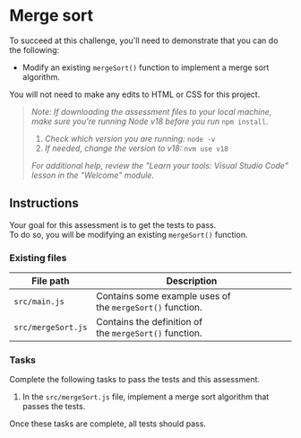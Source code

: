# Merge sort

To succeed at this challenge, you'll need to demonstrate that you can do the following:

- Modify an existing `mergeSort()` function to implement a merge sort algorithm.

You will not need to make any edits to HTML or CSS for this project.

> *Note: If downloading the assessment files to your local machine, make sure you're running Node v18 before you run* `npm install`.
>
> 1.  *Check which version you are running:* `node -v`
> 2.  *If needed, change the version to v18:* `nvm use v18`
>
> _For additional help, review the "Learn your tools: Visual Studio Code" lesson in the "Welcome" module._

## Instructions

Your goal for this assessment is to get the tests to pass.\
To do so, you will be modifying an existing `mergeSort()` function.

### Existing files

| File path          | Description                                               |
| ------------------ | --------------------------------------------------------- |
| `src/main.js`      | Contains some example uses of the `mergeSort()` function. |
| `src/mergeSort.js` | Contains the definition of the `mergeSort()` function.    |

### Tasks

Complete the following tasks to pass the tests and this assessment.

1.  In the `src/mergeSort.js` file, implement a merge sort algorithm that passes the tests.

Once these tasks are complete, all tests should pass.
